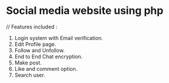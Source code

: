 # Social media website using php
// Features included :
1. Login system with Email verification.
2. Edit Profile page.
3. Follow and Unfollow.
4. End to End Chat encryption.
5. Make post.
6. Like and comment option.
7. Search user.
